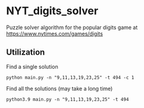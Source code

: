# NYT_digits_solver
Puzzle solver algorithm for the popular digits game at
https://www.nytimes.com/games/digits

## Utilization


Find a single solution
```
python main.py -n "9,11,13,19,23,25" -t 494 -c 1
```

Find all the solutions (may take a long time)
```
python3.9 main.py -n "9,11,13,19,23,25" -t 494
```
